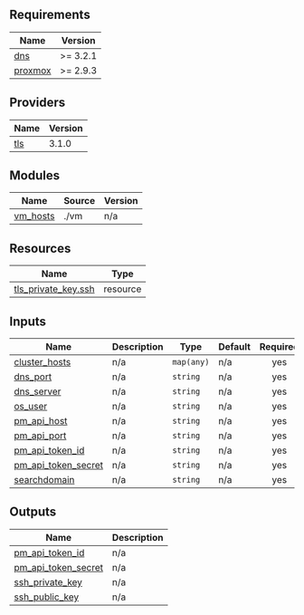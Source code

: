 ## Requirements

| Name | Version |
|------|---------|
| <a name="requirement_dns"></a> [dns](#requirement\_dns) | >= 3.2.1 |
| <a name="requirement_proxmox"></a> [proxmox](#requirement\_proxmox) | >= 2.9.3 |

## Providers

| Name | Version |
|------|---------|
| <a name="provider_tls"></a> [tls](#provider\_tls) | 3.1.0 |

## Modules

| Name | Source | Version |
|------|--------|---------|
| <a name="module_vm_hosts"></a> [vm\_hosts](#module\_vm\_hosts) | ./vm | n/a |

## Resources

| Name | Type |
|------|------|
| [tls_private_key.ssh](https://registry.terraform.io/providers/hashicorp/tls/latest/docs/resources/private_key) | resource |

## Inputs

| Name | Description | Type | Default | Required |
|------|-------------|------|---------|:--------:|
| <a name="input_cluster_hosts"></a> [cluster\_hosts](#input\_cluster\_hosts) | n/a | `map(any)` | n/a | yes |
| <a name="input_dns_port"></a> [dns\_port](#input\_dns\_port) | n/a | `string` | n/a | yes |
| <a name="input_dns_server"></a> [dns\_server](#input\_dns\_server) | n/a | `string` | n/a | yes |
| <a name="input_os_user"></a> [os\_user](#input\_os\_user) | n/a | `string` | n/a | yes |
| <a name="input_pm_api_host"></a> [pm\_api\_host](#input\_pm\_api\_host) | n/a | `string` | n/a | yes |
| <a name="input_pm_api_port"></a> [pm\_api\_port](#input\_pm\_api\_port) | n/a | `string` | n/a | yes |
| <a name="input_pm_api_token_id"></a> [pm\_api\_token\_id](#input\_pm\_api\_token\_id) | n/a | `string` | n/a | yes |
| <a name="input_pm_api_token_secret"></a> [pm\_api\_token\_secret](#input\_pm\_api\_token\_secret) | n/a | `string` | n/a | yes |
| <a name="input_searchdomain"></a> [searchdomain](#input\_searchdomain) | n/a | `string` | n/a | yes |

## Outputs

| Name | Description |
|------|-------------|
| <a name="output_pm_api_token_id"></a> [pm\_api\_token\_id](#output\_pm\_api\_token\_id) | n/a |
| <a name="output_pm_api_token_secret"></a> [pm\_api\_token\_secret](#output\_pm\_api\_token\_secret) | n/a |
| <a name="output_ssh_private_key"></a> [ssh\_private\_key](#output\_ssh\_private\_key) | n/a |
| <a name="output_ssh_public_key"></a> [ssh\_public\_key](#output\_ssh\_public\_key) | n/a |
